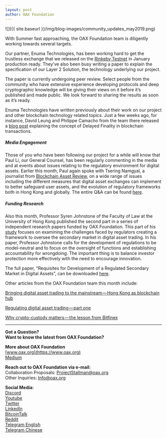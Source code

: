 ```yaml
---
layout: post
author: OAX Foundation
---
```


![]({{ site.baseurl }}/img/blog-images/community_updates_may2019.png)

With Summer fast approaching, the OAX Foundation team is diligently working towards several targets.

Our partner, Enuma Technologies, has been working hard to get the trustless exchange that we released on the [Rinkeby Testnet](https://medium.com/@OAX_Foundation/oax-reaches-major-technology-milestone-now-its-time-to-partner-up-20aaee18ddcd) in January production ready. They’ve also been busy writing a paper to explain the specification of our Layer 2 Solution, the technology underlying our project.

The paper is currently undergoing peer review. Select people from the community who have extensive experience developing protocols and deep cryptographic knowledge will be giving their views on it before it’s published and made public. We look forward to sharing the results as soon as it’s ready.

Enuma Technologies have written previously about their work on our project and other blockchain technology related topics. Just a few weeks ago, for instance, David Leung and Philippe Camacho from the team there released a [blog post](https://blog.enuma.io/update/2019/05/14/understanding-off-chain-delayed-finality.html) explaining the concept of Delayed Finality in blockchain transactions.

##### **Media Engagement**  
Those of you who have been following our project for a while will know that Paul Li, our General Counsel, has been regularly commenting in the media and at events about issues relating to the regulatory environment for digital assets. Earlier this month, Paul again spoke with Tsering Namgyal, a journalist from [Blockchain Asset Review](http://www.blockchainassetreview.com), on a wide range of issues including the different measures that digital asset exchanges can implement to better safeguard user assets, and the evolution of regulatory frameworks both in Hong Kong and globally. The entire Q&A can be found [here](http://blockchainassetreview.com/qa-paul-li-general-counsel-of-hk-based-oax-foundation-on-regulations-and-crypto-exchanges/).

##### **Funding Research**  
Also this month, Professor Syren Johnstone of the Faculty of Law at the University of Hong Kong published the second part in a series of independent research papers funded by OAX Foundation. This part of his [study](https://medium.com/@OAX_Foundation/new-paper-from-hku-professor-sets-out-requirements-for-the-development-of-a-regulated-secondary-e1feca81f57) focuses on examining the challenges faced by regulators creating a framework to oversee the secondary market in digital asset trading. In his paper, Professor Johnstone calls for the development of regulations to be model-neutral and to focus on the oversight of functions and establishing accountability for wrongdoing. The important thing is to balance investor protection more effectively with the need to encourage innovation.

The full paper, “Requisites for Development of a Regulated Secondary Market in Digital Assets”, can be downloaded [here](https://ssrn.com/abstract=3379623). 

Other articles from the OAX Foundation team this month include: 

[Bringing digital asset trading to the mainstream — Hong Kong as blockchain hub](https://medium.com/@OAX_Foundation/bringing-digital-asset-trading-to-mainstream-hong-kong-as-blockchain-hub-78ad5b81bc3b)

[Regulating digital asset trading — part one](https://medium.com/@OAX_Foundation/regulating-digital-asset-trading-part-one-aa49d1170621)

[Why crypto-custody matters — the lesson from Bitfinex](https://medium.com/@OAX_Foundation/why-crypto-custody-matters-the-lesson-from-bitfinex-b65fc6d6cc42)

---

**Got a Question?**  
**Want to know the latest from OAX Foundation?**  

**More about OAX Foundation**  
[www.oax.org](https://www.oax.org)  
[Medium](https://medium.com/@OAX_Foundation)  

**Reach out to OAX Foundation via e-mail:**  
Collaboration Proposals: [ProjectStallman@oax.org](mailto:ProjectStallman@oax.org)  
Other Inquiries: [Info@oax.org](mailto:Info@oax.org)  

**Social Media:**  
[Discord](https://discordapp.com/invite/ZH5YHkb)  
[Youtube](https://bit.ly/2Bvsk73)  
[Twitter](https://twitter.com/OAX_Foundation)  
[LinkedIn](https://www.linkedin.com/company/oax-foundation/)  
[BitcoinTalk](http://bitcointalk.org/index.php?topic=1943946)  
[Reddit](https://www.reddit.com/r/OpenANX/)  
[Telegram English](https://t.me/openanxteam)  
[Telegram Chinese](https://t.me/oax_cn)  
